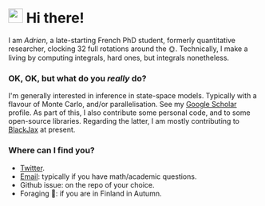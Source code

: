 # <img src="https://github.com/TheDudeThatCode/TheDudeThatCode/blob/master/Assets/Hi.gif" width="29px"> Hi there!

I am _Adrien_, a late-starting French PhD student, formerly quantitative researcher, clocking 32 full rotations around the :sun_with_face:. Technically, I make a living by computing integrals, hard ones, but integrals nonetheless. 


### OK, OK, but what do you _really_ do?
I'm generally interested in inference in state-space models. Typically with a flavour of Monte Carlo, and/or parallelisation. See my [Google Scholar](https://scholar.google.com/citations?user=sJJ7FKgAAAAJ&hl=en) profile. 
As part of this, I also contribute some personal code, and to some open-source libraries. Regarding the latter, I am mostly contributing to [BlackJax](https://github.com/blackjax-devs/blackjax) at present.


### Where can I find you?
- [Twitter](https://twitter.com/AdrienCorenflos).
- [Email](mailto:adrien.corenflos@aalto.fi): typically if you have math/academic questions.
- Github issue: on the repo of your choice.
- Foraging :mushroom:: if you are in Finland in Autumn.
